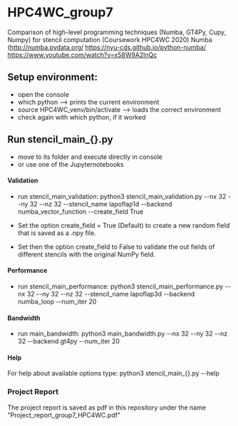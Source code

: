 # HPC4WC_group7
Comparison of high-level programming techniques (Numba, GT4Py, Cupy, Numpy) for stencil computation (Coursework HPC4WC 2020)
Numba (http://numba.pydata.org/ 
https://nyu-cds.github.io/python-numba/
https://www.youtube.com/watch?v=x58W9A2lnQc 

## Setup environment:
- open the console
- which python --> prints the current environment
- source HPC4WC_venv/bin/activate --> loads the correct environment
- check again with which python, if it worked

## Run stencil_main_{}.py
- move to its folder and execute directly in console
- or use one of the Jupyternotebooks

#### Validation
- run stencil_main_validation:
python3 stencil_main_validation.py --nx 32 --ny 32 --nz 32 --stencil_name lapoflap1d --backend numba_vector_function --create_field True

- Set the option create_field = True (Default) to create a new random field that is saved as a .npy file.
- Set then the option create_field to False to validate the out fields of different stencils with the original NumPy field.

#### Performance
- run stencil_main_performance:
python3 stencil_main_performance.py --nx 32 --ny 32 --nz 32 --stencil_name lapoflap3d --backend numba_loop --num_iter 20

#### Bandwidth
- run main_bandwidth:
python3 main_bandwidth.py --nx 32 --ny 32 --nz 32 --backend gt4py --num_iter 20


#### Help
For help about available options type: 
python3 stencil_main_{}.py --help

### Project Report
The project report is saved as pdf in this repository under the name "Project_report_group7_HPC4WC.pdf"


  
